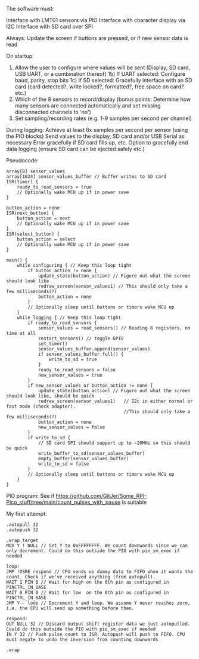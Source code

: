 The software must:

Interface with LMT01 sensors via PIO
Interface with character display via I2C
Interface with SD card over SPI

Always:
Update the screen if buttons are pressed, or if new sensor data is read

On startup:
1) Allow the user to configure where values will be sent (Display, SD card, USB UART, or a combination thereof)
1b) If UART selected: Configure baud, parity, stop bits
1c) If SD selected: Gracefully interface with an SD card (card detected?, write locked?, formatted?, free space on card? etc.)
2) Which of the 8 sensors to record/display (bonus points: Determine how many sensors are connected automatically and set missing disconnected channels to 'no')
3) Set sampling/recording rates (e.g. 1-9 samples per second per channel)

During logging:
Achieve at least 8x samples per second per sensor (using the PIO blocks)
Send values to the display, SD card and/or USB Serial as necessary
Error gracefully if SD card fills up, etc.
Option to gracefully end data logging (ensure SD card can be ejected safely etc.)

Pseudocode:

```
array[8] sensor_values
array[1024] sensor_values_buffer // Buffer writes to SD card
ISR(timer) {
    ready_to_read_sensors = true
    // Optionally wake MCU up if in power save
}

button_action = none
ISR(next_button) {
    button_action = next
    // Optionally wake MCU up if in power save
}
ISR(select_button) {
    button_action = select
    // Optionally wake MCU up if in power save
}

main() {
    while configuring { // Keep this loop tight
        if button_action != none {
            update_state(button_action) // Figure out what the screen should look like
            redraw_screen(sensor_values1) // This should only take a few milliseconds(?)
            button_action = none
        }
        // Optionally sleep until buttons or timers wake MCU up
    }
    while logging { // Keep this loop tight
        if ready_to_read_sensors {
            sensor_values = read_sensors() // Reading 8 registers, no time at all
            restart_sensors() // toggle GPIO
            set_timer()
            sensor_values_buffer.append(sensor_values)
            if sensor_values_buffer.full() {
                write_to_sd = true
            }
            ready_to_read_sensors = false
            new_sensor_values = true
        }
        if new_sensor_values or button_action != none {
            update_state(button_action) // Figure out what the screen should look like, should be quick
            redraw_screen(sensor_values1)   // I2c in either normal or fast mode (check adapter). 
                                            //This should only take a few milliseconds(?)
            button_action = none
            new_sensor_values = false
        }
        if write_to_sd {
            // SD card SPI should support up to ~20MHz so this should be quick
            write_buffer_to_sd(sensor_values_buffer)
            empty_buffer(sensor_values_buffer)
            write_to_sd = false
        }
        // Optionally sleep until buttons or timers wake MCU up
    }
}
```

PIO program: See if https://github.com/GitJer/Some_RPI-Pico_stuff/tree/main/count_pulses_with_pause is suitable

My first attempt:
```
.autopull 32
.autopush 32

.wrap_target
MOV Y ! NULL // Set Y to 0xFFFFFFFF. We count downwards since we can only decrement. Could do this outside the PIO with pio_sm_exec if needed

loop:
JMP !OSRE respond // CPU sends us dummy data to FIFO when it wants the count. Check if we've received anything (from autopull).
WAIT 1 PIN 0 // Wait for high on the 0th pin as configured in PINCTRL_IN_BASE
WAIT 0 PIN 0 // Wait for low  on the 0th pin as configured in PINCTRL_IN_BASE
JMP Y-- loop // Decrement Y and loop. We assume Y never reaches zero, i.e. the CPU will send up something before then.

respond:
OUT NULL 32 // Discard output shift register data we just autopulled. Could do this outside the PIO with pio_sm_exec if needed
IN Y 32 // Push pulse count to ISR. Autopush will push to FIFO. CPU must negate to undo the inversion from counting downwards

.wrap
```
